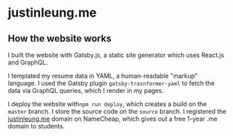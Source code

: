 # justinleung.me

## How the website works

I built the website with Gatsby.js, a static site generator which uses React.js and GraphQL.

I templated my resume data in YAML, a human-readable "markup" language. I used the Gatsby plugin `gatsby-trasnformer-yaml` to fetch the data via GraphQL queries, which I render in my pages.  

I deploy the website with`npm run deploy`, which creates a build on the `master` branch. I store the source code on the `source` branch. I registered the [justinleung.me](justinleung.me) domain on NameCheap, which gives out a free 1-year .me domain to students.

